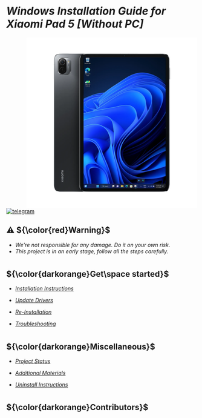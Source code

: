 # _Windows Installation Guide for Xiaomi Pad 5 [Without PC]_

<img align="right" src="/guide/nabu.png" width="450" alt="Windows installation on NABU">

[![telegram](https://img.shields.io/badge/chat-telegram-brightgreen.svg?logo=telegram&style=flat-square)](https://t.me/nabuwoa)

## ⚠️ ${\color{red}Warning}$
- _We're not responsible for any damage. Do it on your own risk._
- _This project is in an early stage, follow all the steps carefully._

#
## ${\color{darkorange}Get\space started}$
- [_Installation Instructions_](guide/Installation.md)

- [_Update Drivers_](guide/DriverUpdate.md)

- [_Re-Installation_](guide/Re-Installation.md)
  
- [_Troubleshooting_](https://github.com/erdilS/Port-Windows-11-Xiaomi-Pad-5/blob/main/guide/English/troubleshooting-en.md)
#
## ${\color{darkorange}Miscellaneous}$
- [_Project Status_](https://github.com/erdilS/Port-Windows-11-Xiaomi-Pad-5/blob/main/guide/English/status.md)

- [_Additional Materials_](https://github.com/erdilS/Port-Windows-11-Xiaomi-Pad-5/blob/main/guide/English/Additional-materials-en.md)

- [_Uninstall Instructions_]()
#
## ${\color{darkorange}Contributors}$

